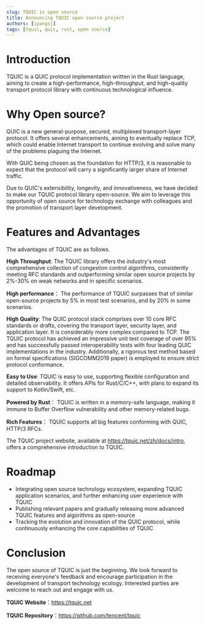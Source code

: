 ```yaml
---
slug: TQUIC is open source
title: Announcing TQUIC open source project
authors: [iyangsj]
tags: [tquic, quic, rust, open source]
---
```



# Introduction

TQUIC is a QUIC protocol implementation written in the Rust language, aiming to create a high-performance, high-throughput, and high-quality transport protocol library with continuous technological influence.

<!--truncate-->

# Why Open source?

QUIC is a new general-purpose, secured, multiplexed transport-layer protocol. It offers several enhancements, aiming to eventually replace TCP, which could enable Internet transport to continue evolving and solve many of the problems plaguing the Internet. 

With QUIC being chosen as the foundation for HTTP/3, it is reasonable to expect that the protocol will carry a significantly larger share of Internet traffic.

Due to QUIC's extensibility, longevity, and innovativeness, we have decided to make our TQUIC protocol library open-source. We aim to leverage this opportunity of  open source for technology exchange with colleagues and the promotion of transport layer development.


# Features and Advantages

The advantages of TQUIC are as follows.	

**High Throughput**: The TQUIC library offers the industry's most comprehensive collection of congestion control algorithms, consistently meeting RFC standards and outperforming similar open source projects by 2%-30% on weak networks and in specific scenarios.

**High performance**： The performance of TQUIC surpasses that of similar open-source projects by 5% in most test scenarios, and by 20% in some scenarios.

**High Quality**: The QUIC protocol stack comprises over 10 core RFC standards or drafts, covering the transport layer, security layer, and application layer. It is considerably more complex compared to TCP. The TQUIC protocol has achieved an impressive unit test coverage of over 95% and has successfully passed interoperability tests with four leading QUIC implementations in the industry. Additionally, a rigorous test method based on formal specifications (SIGCOMM2019 paper) is employed to ensure strict protocol conformance.

**Easy to Use**: TQUIC is easy to use, supporting flexible configuration and detailed observability. It offers APIs for Rust/C/C++, with plans to  expand its support to Kotlin/Swift, etc.

**Powered by Rust**： TQUIC is written in a memory-safe language, making it immune to Buffer Overflow vulnerability and other memory-related bugs.

**Rich Features**： TQUIC supports all big features conforming with QUIC, HTTP/3 RFCs.

The TQUIC project website, available at https://tquic.net/zh/docs/intro, offers a comprehensive introduction to TQUIC.


# Roadmap

* Integrating open source technology ecosystem, expanding TQUIC application scenarios, and further enhancing user experience with TQUIC
* Publishing relevant papers and gradually releasing more advanced TQUIC features and algorithms as open-source
* Tracking the evolution and innovation of the QUIC protocol, while continuously enhancing the core capabilities of TQUIC


# Conclusion

The open source of TQUIC is just the beginning. We look forward to receiving everyone's feedback and encourage participation in the development of transport technology ecology. Interested parties are welcome to reach out and engage with us.

**TQUIC Website**：https://tquic.net

**TQUIC Repository**：https://github.com/tencent/tquic


